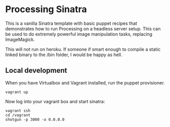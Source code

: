 # Processing Sinatra

This is a vanilla Sinatra template with basic puppet recipes that demonstrates how to run Processing on a headless server setup. This can be used to do extremely powerful image manipulation tasks, replacing ImageMagick.

This will not run on heroku. If someone if smart enough to compile a static linked binary to the /bin folder, I would be happy as hell.

## Local development

When you have Virtualbox and Vagrant installed, run the puppet provisioner.

```
vagrant up
```

Now log into your vagrant box and start sinatra:

```
vagrant ssh
cd /vagrant
shotgun -p 3000 -o 0.0.0.0
```